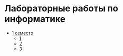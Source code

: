 # Лабораторные работы по информатике

* [1 семестр](1%20семестр)
  * [1](1%20семестр/1)
  * [2](1%20семестр/2)
  * [3](1%20семестр/3)
